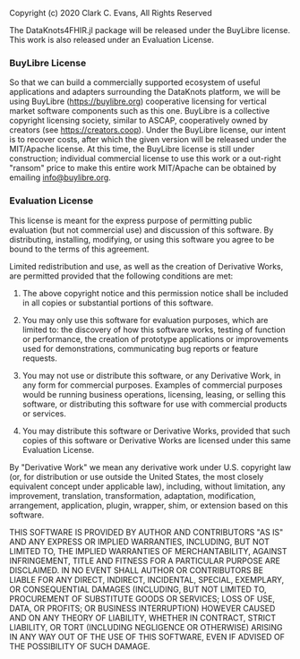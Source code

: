 Copyright (c) 2020 Clark C. Evans, All Rights Reserved

The DataKnots4FHIR.jl package will be released under the BuyLibre
license. This work is also released under an Evaluation License.

### BuyLibre License

So that we can build a commercially supported ecosystem of useful
applications and adapters surrounding the DataKnots platform, we will be
using BuyLibre (https://buylibre.org) cooperative licensing for vertical
market software components such as this one. BuyLibre is a collective
copyright licensing society, similar to ASCAP, cooperatively owned by
creators (see https://creators.coop). Under the BuyLibre license, our
intent is to recover costs, after which the given version will be
released under the MIT/Apache license. At this time, the BuyLibre
license is still under construction; individual commercial license to
use this work or a out-right "ransom" price to make this entire work
MIT/Apache can be obtained by emailing info@buylibre.org.

### Evaluation License

This license is meant for the express purpose of permitting public
evaluation (but not commercial use) and discussion of this software.
By distributing, installing, modifying, or using this software you
agree to be bound to the terms of this agreement.

Limited redistribution and use, as well as the creation of Derivative
Works, are permitted provided that the following conditions are met:

1. The above copyright notice and this permission notice shall be
included in all copies or substantial portions of this software.

2. You may only use this software for evaluation purposes, which are
limited to: the discovery of how this software works, testing of
function or performance, the creation of prototype applications or
improvements used for demonstrations, communicating bug reports
or feature requests.

3. You may not use or distribute this software, or any Derivative
Work, in any form for commercial purposes. Examples of commercial
purposes would be running business operations, licensing, leasing,
or selling this software, or distributing this software for use
with commercial products or services.

4. You may distribute this software or Derivative Works, provided
that such copies of this software or Derivative Works are licensed
under this same Evaluation License.

By "Derivative Work" we mean any derivative work under U.S. copyright
law (or, for distribution or use outside the United States, the most
closely equivalent concept under applicable law), including, without
limitation, any improvement, translation, transformation, adaptation,
modification, arrangement, application, plugin, wrapper, shim, or 
extension based on this software.

THIS SOFTWARE IS PROVIDED BY AUTHOR AND CONTRIBUTORS "AS IS" AND ANY
EXPRESS OR IMPLIED WARRANTIES, INCLUDING, BUT NOT LIMITED TO, THE
IMPLIED WARRANTIES OF MERCHANTABILITY, AGAINST INFRINGEMENT, TITLE AND
FITNESS FOR A PARTICULAR PURPOSE ARE DISCLAIMED. IN NO EVENT SHALL
AUTHOR OR CONTRIBUTORS BE LIABLE FOR ANY DIRECT, INDIRECT, INCIDENTAL,
SPECIAL, EXEMPLARY, OR CONSEQUENTIAL DAMAGES (INCLUDING, BUT NOT
LIMITED TO, PROCUREMENT OF SUBSTITUTE GOODS OR SERVICES; LOSS OF USE,
DATA, OR PROFITS; OR BUSINESS INTERRUPTION) HOWEVER CAUSED AND ON ANY
THEORY OF LIABILITY, WHETHER IN CONTRACT, STRICT LIABILITY, OR TORT
(INCLUDING NEGLIGENCE OR OTHERWISE) ARISING IN ANY WAY OUT OF THE USE
OF THIS SOFTWARE, EVEN IF ADVISED OF THE POSSIBILITY OF SUCH DAMAGE.

